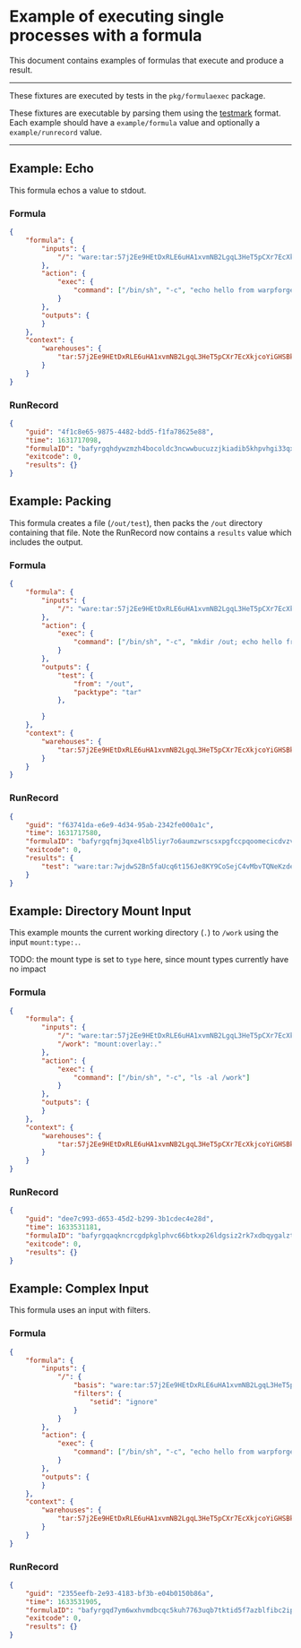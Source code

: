 Example of executing single processes with a formula
====================================================

This document contains examples of formulas that execute and produce a result.

---

These fixtures are executed by tests in the `pkg/formulaexec` package.

These fixtures are executable by parsing them using
the [testmark](https://github.com/warpfork/go-testmark) format.
Each example should have a `example/formula` value and optionally a
`example/runrecord` value.

---

## Example: Echo

This formula echos a value to stdout.

### Formula

[testmark]:# (echo/formula)
```json
{
	"formula": {
		"inputs": {
			"/": "ware:tar:57j2Ee9HEtDxRLE6uHA1xvmNB2LgqL3HeT5pCXr7EcXkjcoYiGHSBkFyKqQuHFyGPN"
		},
		"action": {
			"exec": {
				"command": ["/bin/sh", "-c", "echo hello from warpforge!"]
			}
		},
		"outputs": {
		}
	},
	"context": {
		"warehouses": {
			"tar:57j2Ee9HEtDxRLE6uHA1xvmNB2LgqL3HeT5pCXr7EcXkjcoYiGHSBkFyKqQuHFyGPN": "https://dl-cdn.alpinelinux.org/alpine/v3.15/releases/x86_64/alpine-minirootfs-3.15.0-x86_64.tar.gz"
		}
	}
}
```

### RunRecord

[testmark]:# (echo/runrecord)
```json
{
	"guid": "4f1c8e65-9875-4482-bdd5-f1fa78625e88",
	"time": 1631717098,
	"formulaID": "bafyrgqhdywzmzh4bocoldc3ncwwbucuzzjkiadib5khpvhgi33qx7k63kg5i53rmszd6t2a7agdue6vuihjwx7whvciiktkwytczeronejynk",
	"exitcode": 0,
	"results": {}
}
```

## Example: Packing

This formula creates a file (`/out/test`), then packs the `/out` directory containing that file.
Note the RunRecord now contains a `results` value which includes the output.

### Formula
[testmark]:# (pack/formula)
```json
{
	"formula": {
		"inputs": {
			"/": "ware:tar:57j2Ee9HEtDxRLE6uHA1xvmNB2LgqL3HeT5pCXr7EcXkjcoYiGHSBkFyKqQuHFyGPN"
		},
		"action": {
			"exec": {
				"command": ["/bin/sh", "-c", "mkdir /out; echo hello from warpforge! > /out/test"]
			}
		},
		"outputs": {
			"test": {
				"from": "/out",
				"packtype": "tar"
			},

		}
	},
	"context": {
		"warehouses": {
			"tar:57j2Ee9HEtDxRLE6uHA1xvmNB2LgqL3HeT5pCXr7EcXkjcoYiGHSBkFyKqQuHFyGPN": "https://dl-cdn.alpinelinux.org/alpine/v3.15/releases/x86_64/alpine-minirootfs-3.15.0-x86_64.tar.gz"
		}
	}
}
```

### RunRecord
[testmark]:# (pack/runrecord)
```json
{
	"guid": "f63741da-e6e9-4d34-95ab-2342fe000a1c",
	"time": 1631717580,
	"formulaID": "bafyrgqfmj3qxe4lb5liyr7o6aumzwrscsxpgfccpqoomecicdvzvinqpfb55txxfwxmfed7knonxaki6qwhu7q23kiwzeqtahgcohs63b2ste",
	"exitcode": 0,
	"results": {
		"test": "ware:tar:7wjdwS2Bn5faUcq6t156Je8KY9CoSejC4vMbvTQNeKzdeNLzt4sEtzKQ6H56x6KuD7"
	}
}
```

## Example: Directory Mount Input

This example mounts the current working directory (`.`) to `/work` using the input
`mount:type:.`.

TODO: the mount type is set to `type` here, since mount types currently have no impact

### Formula
[testmark]:# (dirmount/formula)
```json
{
	"formula": {
		"inputs": {
			"/": "ware:tar:57j2Ee9HEtDxRLE6uHA1xvmNB2LgqL3HeT5pCXr7EcXkjcoYiGHSBkFyKqQuHFyGPN",
			"/work": "mount:overlay:."
		},
		"action": {
			"exec": {
				"command": ["/bin/sh", "-c", "ls -al /work"]
			}
		},
		"outputs": {
		}
	},
	"context": {
		"warehouses": {
			"tar:57j2Ee9HEtDxRLE6uHA1xvmNB2LgqL3HeT5pCXr7EcXkjcoYiGHSBkFyKqQuHFyGPN": "https://dl-cdn.alpinelinux.org/alpine/v3.15/releases/x86_64/alpine-minirootfs-3.15.0-x86_64.tar.gz"
		}
	}
}
```

### RunRecord
[testmark]:# (dirmount/runrecord)
```json
{
	"guid": "dee7c993-d653-45d2-b299-3b1cdec4e28d",
	"time": 1633531181,
	"formulaID": "bafyrgqaqkncrcgdpkglphvc66btkxp26ldgsiz2rk7xdbqygalzta4z4ugz65f6mlwja5lsazrckbrklqarmjgndcmdlk5p3yov6kgg2bgs2i",
	"exitcode": 0,
	"results": {}
}
```

## Example: Complex Input

This formula uses an input with filters.

### Formula

[testmark]:# (complexinput/formula)
```json
{
	"formula": {
		"inputs": {
			"/": {
				"basis": "ware:tar:57j2Ee9HEtDxRLE6uHA1xvmNB2LgqL3HeT5pCXr7EcXkjcoYiGHSBkFyKqQuHFyGPN",
				"filters": {
					"setid": "ignore"
				}
			}
		},
		"action": {
			"exec": {
				"command": ["/bin/sh", "-c", "echo hello from warpforge!"]
			}
		},
		"outputs": {
		}
	},
	"context": {
		"warehouses": {
			"tar:57j2Ee9HEtDxRLE6uHA1xvmNB2LgqL3HeT5pCXr7EcXkjcoYiGHSBkFyKqQuHFyGPN": "https://dl-cdn.alpinelinux.org/alpine/v3.15/releases/x86_64/alpine-minirootfs-3.15.0-x86_64.tar.gz"
		}
	}
}
```

### RunRecord

[testmark]:# (complexinput/runrecord)
```json
{
	"guid": "2355eefb-2e93-4183-bf3b-e04b0150b86a",
	"time": 1633531905,
	"formulaID": "bafyrgqd7ym6wxhvmdbcqc5kuh7763uqb7tktid5f7azblfibc2ipetpighyk2peurqzdtqff7sfk3j44hzk3vpbthrogg36jsyrswwlznr5k4",
	"exitcode": 0,
	"results": {}
}
```
